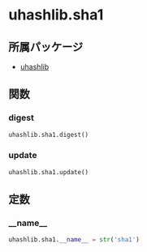 # uhashlib.sha1

## 所属パッケージ
- [uhashlib](../../module/uhashlib)

## 関数

### digest
```python
uhashlib.sha1.digest()
```

### update
```python
uhashlib.sha1.update()
```

## 定数

### \_\_name\_\_
```python
uhashlib.sha1.__name__ = str('sha1')
```
